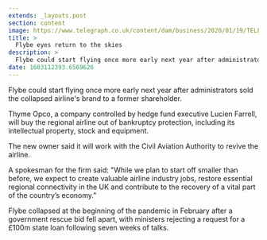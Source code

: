 ```yaml
--- 
extends: _layouts.post 
section: content 
image: https://www.telegraph.co.uk/content/dam/business/2020/01/19/TELEMMGLPICT000221590618_trans_NvBQzQNjv4BqDfH7F16Xk0VA0Enc8HeGHvFoLljmXhozfM9em-tFupw.jpeg?impolicy=logo-overlay 
title: > 
  Flybe eyes return to the skies 
description: > 
  Flybe could start flying once more early next year after administrators sold the collapsed airline's brand to a former shareholder.Thyme Opco, a company controlled by hedge fund executive Lucien Farrell, will buy the regional airline out of bankruptcy protection, including its intellectual property, stock and equipment.The new owner said it will work with the Civil Aviation Authority to revive the airline.A spokesman for the firm said: "While we plan to start off smaller than before, we expect to create valuable airline industry jobs, restore essential regional connectivity in the UK and contribute to the recovery of a vital part of the country’s economy."Flybe collapsed at the beginning of the pandemic in February after a government rescue bid fell apart, with ministers rejecting a request for a £100m state loan following seven weeks of talks. 
date: 1603112393.6569626 
--- 
```

<div><p>Flybe&#160;could start flying once more early next year after administrators sold the collapsed airline's brand to a former shareholder.</p>
<p>Thyme Opco, a&#160;company controlled by hedge fund executive Lucien Farrell, will buy the regional airline&#160;out of bankruptcy protection, including its intellectual property, stock and equipment.</p>
<p>The new owner said it will work with the Civil Aviation Authority to revive the airline.</p>
<p>A spokesman for the firm said: "While we plan to start off smaller than before, we expect to create valuable airline industry jobs, restore essential regional connectivity in the UK and contribute to the recovery of a vital part of the country&#8217;s economy."</p>
<p>Flybe collapsed at the beginning of the pandemic in February after a government rescue bid fell apart, with ministers rejecting&#160;a request for a &#163;100m state loan following seven weeks of talks.&#160;</p>
</div>